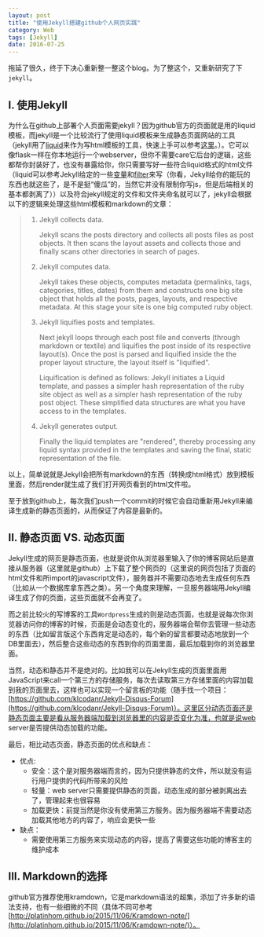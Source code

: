 ```yaml
---
layout: post
title: "使用Jekyll搭建github个人网页实践"
category: Web
tags: [Jekyll]
date: 2016-07-25
---
```


拖延了很久，终于下决心重新整一整这个blog。为了整这个，又重新研究了下`jekyll`。

## I. 使用Jekyll

为什么在github上部署个人页面需要jekyll？因为github官方的页面就是用的liquid模板，而jekyII是一个比较流行了使用liquid模板来生成静态页面网站的工具（jekyll用了[liquid](https://github.com/Shopify/liquid)来作为写html模板的工具，快速上手可以参考[这里](https://github.com/Shopify/liquid/wiki/Liquid-for-Designers)。）。它可以像flask一样在你本地运行一个webserver，但你不需要care它后台的逻辑，这些都帮你封装好了，也没有暴露给你，你只需要写好一些符合liquid格式的html文件（liquid可以参考Jekyll给定的一些[变量](http://jekyllrb.com/docs/variables/)和[filter](http://jekyllrb.com/docs/templates/)来写（你看，Jekyll给你的能玩的东西也就这些了，是不是挺“傻瓜”的，当然它并没有限制你写js，但是后端相关的基本都剥离了））以及符合jekyll规定的文件和文件夹命名就可以了，jekyll会根据以下的逻辑来处理这些html模板和markdown的文章：

> 1. Jekyll collects data.
>
>    Jekyll scans the posts directory and collects all posts files as post objects. It then scans the layout assets and collects those and finally scans other directories in search of pages.
>
> 2. Jekyll computes data.
>
>    Jekyll takes these objects, computes metadata (permalinks, tags, categories, titles, dates) from them and constructs one big site object that holds all the posts, pages, layouts, and respective metadata. At this stage your site is one big computed ruby object.
>
> 3. Jekyll liquifies posts and templates.
>
>    Next jekyll loops through each post file and converts (through markdown or textile) and liquifies the post inside of its respective layout(s). Once the post is parsed and liquified inside the the proper layout structure, the layout itself is "liquified".
>
>    Liquification is defined as follows: Jekyll initiates a Liquid template, and passes a simpler hash representation of the ruby site object as well as a simpler hash representation of the ruby post object. These simplified data structures are what you have access to in the templates.
>
> 4. Jekyll generates output.
>
>    Finally the liquid templates are "rendered", thereby processing any liquid syntax provided in the templates and saving the final, static representation of the file.

以上，简单说就是Jekyll会把所有markdown的东西（转换成html格式）放到模板里面，然后render就生成了我们打开网页看到的html文件啦。

至于放到github上，每次我们push一个commit的时候它会自动重新用Jekyll来编译生成新的静态页面的，从而保证了内容是最新的。

## II. 静态页面 VS. 动态页面

Jekyll生成的网页是静态页面，也就是说你从浏览器里输入了你的博客网站后是直接从服务器（这里就是github）上下载了整个网页的（这里说的网页包括了页面的html文件和所import的javascript文件），服务器并不需要动态地去生成任何东西（比如从一个数据库拿东西之类）。另一个角度来理解，一旦服务器端用Jekyll编译生成了你的页面，这些页面就不会再变了。

而之前比较火的写博客的工具`Wordpress`生成的则是动态页面，也就是说每次你浏览器访问你的博客的时候，页面是会动态变化的，服务器端会帮你去管理一些动态的东西（比如留言版这个东西肯定是动态的，每个新的留言都要动态地放到一个DB里面去），然后整合这些动态的东西到你的页面里面，最后加载到你的浏览器里面。

当然，动态和静态并不是绝对的。比如我可以在Jekyll生成的页面里面用JavaScript来call一个第三方的存储服务，每次去读取第三方存储里面的内容加载到我的页面里去，这样也可以实现一个留言板的功能（随手找一个项目：[https://github.com/klcodanr/Jekyll-Disqus-Forum](https://github.com/klcodanr/Jekyll-Disqus-Forum)）。这里区分动态页面还是静态页面主要是看从服务器端加载到浏览器里的内容是否变化为准，也就是说web server是否提供动态加载的功能。

最后，相比动态页面，静态页面的优点和缺点：

- 优点:
  - 安全：这个是对服务器端而言的，因为只提供静态的文件，所以就没有运行用户提供的代码所带来的风险
  - 轻量：web server只需要提供静态的页面，动态生成的部分被剥离出去了，管理起来也很容易
  -  加载更快：前提当然是你没有使用第三方服务。因为服务器端不需要动态加载其他地方的内容了，响应会更快一些
- 缺点：
  - 需要使用第三方服务来实现动态的内容，提高了需要这些功能的博客主的维护成本

## III. Markdown的选择

github官方推荐使用kramdown，它是markdown语法的超集，添加了许多新的语法支持，也有一些细微的不同（具体不同可参考[http://platinhom.github.io/2015/11/06/Kramdown-note/](http://platinhom.github.io/2015/11/06/Kramdown-note/)）。